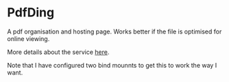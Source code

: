 # PdfDing

A pdf organisation and hosting page. Works better if the file is optimised for online viewing.

More details about the service [here](https://github.com/mrmn2/PdfDing).

Note that I have configured two bind mounnts to get this to work the way I want.
